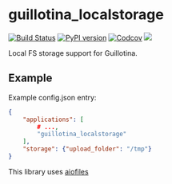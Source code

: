 # guillotina_localstorage

[![Build Status](https://travis-ci.org/vinissimus/guillotina_localstorage.svg?branch=master)](https://travis-ci.org/vinissimus/guillotina_localstorage) [![PyPI version](https://badge.fury.io/py/guillotina-localstorage.svg)](https://badge.fury.io/py/guillotina-localstorage) [![Codcov](https://codecov.io/gh/vinissimus/guillotina_localstorage/branch/master/graph/badge.svg)](https://codecov.io/gh/vinissimus/guillotina_localstorage/branch/master) ![](https://img.shields.io/pypi/pyversions/guillotina_localstorage.svg)

Local FS storage support for Guillotina.

## Example

Example config.json entry:

```json
{
    "applications": [
        # ...,
        "guillotina_localstorage"
    ],
    "storage": {"upload_folder": "/tmp"}
}
```

This library uses [aiofiles](https://github.com/Tinche/aiofiles)
